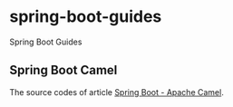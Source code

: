 # spring-boot-guides
Spring Boot Guides

## Spring Boot Camel

The source codes of article [Spring Boot - Apache Camel](http://tiven.wang/articles/spring-boot-camel/#camel).
